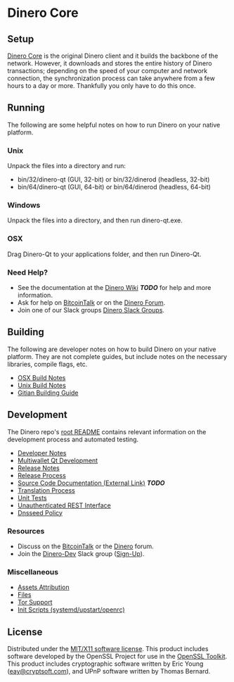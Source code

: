 Dinero Core
=====================

Setup
---------------------
[Dinero Core](http://dinero.com/wallet) is the original Dinero client and it builds the backbone of the network. However, it downloads and stores the entire history of Dinero transactions; depending on the speed of your computer and network connection, the synchronization process can take anywhere from a few hours to a day or more. Thankfully you only have to do this once.

Running
---------------------
The following are some helpful notes on how to run Dinero on your native platform.

### Unix

Unpack the files into a directory and run:

- bin/32/dinero-qt (GUI, 32-bit) or bin/32/dinerod (headless, 32-bit)
- bin/64/dinero-qt (GUI, 64-bit) or bin/64/dinerod (headless, 64-bit)

### Windows

Unpack the files into a directory, and then run dinero-qt.exe.

### OSX

Drag Dinero-Qt to your applications folder, and then run Dinero-Qt.

### Need Help?

* See the documentation at the [Dinero Wiki](https://en.bitcoin.it/wiki/Main_Page) ***TODO***
for help and more information.
* Ask for help on [BitcoinTalk](https://bitcointalk.org/index.php?topic=1262920.0) or on the [Dinero Forum](http://forum.dinero.com/).
* Join one of our Slack groups [Dinero Slack Groups](https://dinero.com/slack-logins/).

Building
---------------------
The following are developer notes on how to build Dinero on your native platform. They are not complete guides, but include notes on the necessary libraries, compile flags, etc.

- [OSX Build Notes](build-osx.md)
- [Unix Build Notes](build-unix.md)
- [Gitian Building Guide](gitian-building.md)

Development
---------------------
The Dinero repo's [root README](https://github.com/dinerocoin/Dinero/blob/master/README.md) contains relevant information on the development process and automated testing.

- [Developer Notes](developer-notes.md)
- [Multiwallet Qt Development](multiwallet-qt.md)
- [Release Notes](release-notes.md)
- [Release Process](release-process.md)
- [Source Code Documentation (External Link)](https://dev.visucore.com/bitcoin/doxygen/) ***TODO***
- [Translation Process](translation_process.md)
- [Unit Tests](unit-tests.md)
- [Unauthenticated REST Interface](REST-interface.md)
- [Dnsseed Policy](dnsseed-policy.md)

### Resources

* Discuss on the [BitcoinTalk](https://bitcointalk.org/index.php?topic=1262920.0) or the [Dinero](http://forum.dinero.com/) forum.
* Join the [Dinero-Dev](https://dinero-dev.slack.com/) Slack group ([Sign-Up](https://dinero-dev.herokuapp.com/)).

### Miscellaneous
- [Assets Attribution](assets-attribution.md)
- [Files](files.md)
- [Tor Support](tor.md)
- [Init Scripts (systemd/upstart/openrc)](init.md)

License
---------------------
Distributed under the [MIT/X11 software license](http://www.opensource.org/licenses/mit-license.php).
This product includes software developed by the OpenSSL Project for use in the [OpenSSL Toolkit](https://www.openssl.org/). This product includes
cryptographic software written by Eric Young ([eay@cryptsoft.com](mailto:eay@cryptsoft.com)), and UPnP software written by Thomas Bernard.
